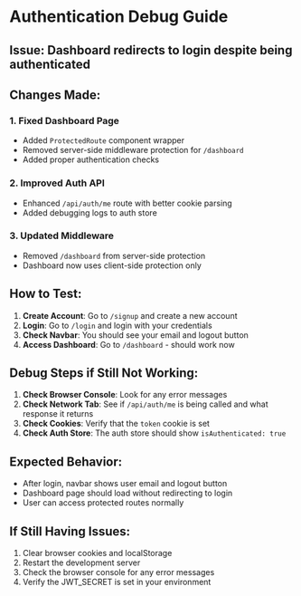 # Authentication Debug Guide

## Issue: Dashboard redirects to login despite being authenticated

## Changes Made:

### 1. Fixed Dashboard Page

- Added `ProtectedRoute` component wrapper
- Removed server-side middleware protection for `/dashboard`
- Added proper authentication checks

### 2. Improved Auth API

- Enhanced `/api/auth/me` route with better cookie parsing
- Added debugging logs to auth store

### 3. Updated Middleware

- Removed `/dashboard` from server-side protection
- Dashboard now uses client-side protection only

## How to Test:

1. **Create Account**: Go to `/signup` and create a new account
2. **Login**: Go to `/login` and login with your credentials
3. **Check Navbar**: You should see your email and logout button
4. **Access Dashboard**: Go to `/dashboard` - should work now

## Debug Steps if Still Not Working:

1. **Check Browser Console**: Look for any error messages
2. **Check Network Tab**: See if `/api/auth/me` is being called and what response it returns
3. **Check Cookies**: Verify that the `token` cookie is set
4. **Check Auth Store**: The auth store should show `isAuthenticated: true`

## Expected Behavior:

- After login, navbar shows user email and logout button
- Dashboard page should load without redirecting to login
- User can access protected routes normally

## If Still Having Issues:

1. Clear browser cookies and localStorage
2. Restart the development server
3. Check the browser console for any error messages
4. Verify the JWT_SECRET is set in your environment

